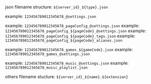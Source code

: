 json
filename structure: `${server_id}_${type}.json`

example: `123456789012345678_@settings.json`

example: `123456789012345678_pageConfig_@settings.json`
example: `123456789012345678_pageConfig_${pageCode}_@settings.json`
example: `123456789012345678_pageConfig_${pageCode}_tags.json`
example: `123456789012345678_pageConfig_${pageCode}_aliases.json`

example: `123456789012345678_games_${gameCode}.json`
example: `123456789012345678_games_@settings.json`

example: `123456789012345678_music_@settings.json`
example: `123456789012345678_music_playlist.json`

others
filename stucture: `${server_id}_${name}.${extension}`